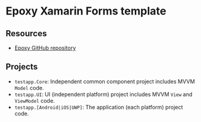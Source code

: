 # Epoxy Xamarin Forms template

## Resources

* [Epoxy GitHub repository](https://github.com/kekyo/Epoxy)

## Projects

* `testapp.Core`: Independent common component project includes MVVM `Model` code.
* `testapp.UI`: UI (independent platform) project includes MVVM `View` and `ViewModel` code.
* `testapp.[Android|iOS|UWP]`: The application (each platform) project code.
